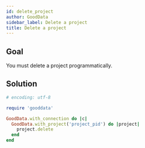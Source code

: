 ```yaml
---
id: delete_project
author: GoodData
sidebar_label: Delete a project
title: Delete a project
---
```


Goal
-------

You must delete a project programmatically.

Solution
--------


```ruby
# encoding: utf-8

require 'gooddata'

GoodData.with_connection do |c|
  GoodData.with_project('project_pid') do |project|
    project.delete
  end
end 
```
